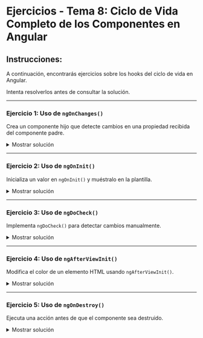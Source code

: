 # **Ejercicios - Tema 8: Ciclo de Vida Completo de los Componentes en Angular**

## **Instrucciones:**
A continuación, encontrarás ejercicios sobre los hooks del ciclo de vida en Angular. 

Intenta resolverlos antes de consultar la solución.

---

### **Ejercicio 1: Uso de `ngOnChanges()`**
Crea un componente hijo que detecte cambios en una propiedad recibida del componente padre.

<details><summary>Mostrar solución</summary>

#### **Archivo: `child.component.ts`**
```ts
import { Component, Input, OnChanges, SimpleChanges } from '@angular/core';

@Component({
  selector: 'app-child',
  templateUrl: './child.component.html'
})
export class ChildComponent implements OnChanges {
  @Input() data: string = '';

  ngOnChanges(changes: SimpleChanges): void {
    console.log('ngOnChanges ejecutado:', changes);
  }
}
```

#### **Archivo: `parent.component.html`**
```html
<input [(ngModel)]="message" placeholder="Escribe algo">
<app-child [data]="message"></app-child>
```

</details>

---

### **Ejercicio 2: Uso de `ngOnInit()`**
Inicializa un valor en `ngOnInit()` y muéstralo en la plantilla.

<details><summary>Mostrar solución</summary>

#### **Archivo: `example.component.ts`**
```ts
import { Component, OnInit } from '@angular/core';

@Component({
  selector: 'app-example',
  templateUrl: './example.component.html'
})
export class ExampleComponent implements OnInit {
  message: string = '';

  ngOnInit(): void {
    this.message = 'Componente inicializado en ngOnInit';
  }
}
```

#### **Archivo: `example.component.html`**
```html
<p>{{ message }}</p>
```

</details>

---

### **Ejercicio 3: Uso de `ngDoCheck()`**
Implementa `ngDoCheck()` para detectar cambios manualmente.

<details><summary>Mostrar solución</summary>

#### **Archivo: `example.component.ts`**
```ts
import { Component, DoCheck } from '@angular/core';

@Component({
  selector: 'app-example',
  templateUrl: './example.component.html'
})
export class ExampleComponent implements DoCheck {
  counter: number = 0;

  ngDoCheck(): void {
    console.log('ngDoCheck ejecutado, contador:', this.counter);
  }
}
```

</details>

---

### **Ejercicio 4: Uso de `ngAfterViewInit()`**
Modifica el color de un elemento HTML usando `ngAfterViewInit()`.

<details><summary>Mostrar solución</summary>

#### **Archivo: `example.component.ts`**
```ts
import { Component, AfterViewInit, ViewChild, ElementRef } from '@angular/core';

@Component({
  selector: 'app-example',
  templateUrl: './example.component.html'
})
export class ExampleComponent implements AfterViewInit {
  @ViewChild('title') title!: ElementRef;

  ngAfterViewInit(): void {
    this.title.nativeElement.style.color = 'blue';
  }
}
```

#### **Archivo: `example.component.html`**
```html
<h1 #title>Título modificado en AfterViewInit</h1>
```

</details>

---

### **Ejercicio 5: Uso de `ngOnDestroy()`**
Ejecuta una acción antes de que el componente sea destruido.

<details><summary>Mostrar solución</summary>

#### **Archivo: `example.component.ts`**
```ts
import { Component, OnDestroy } from '@angular/core';

@Component({
  selector: 'app-example',
  templateUrl: './example.component.html'
})
export class ExampleComponent implements OnDestroy {
  ngOnDestroy(): void {
    console.log('Componente destruido');
  }
}
```

</details>
